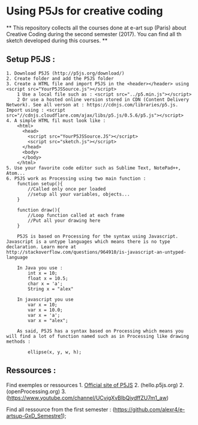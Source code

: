 # Using P5Js for creative coding

** This repository collects all the courses done at e-art sup (Paris) about Creative Coding during the second semester (2017). You can find all th sketch developed during this courses. **

## Setup P5JS :
	1. Download P5JS (http://p5js.org/download/)
	2. Create folder and add the P5JS folder
	3. Create a HTML file and import P5JS in the <header></header> using <script src="YourP5JSSource.js"></script>
		1 Use a local file such as : <script src="../p5.min.js"></script>
		2 Or use a hosted online version stored in CDN (Content Delivery Network). See all verson at : https://cdnjs.com/libraries/p5.js. Import using : <script src="//cdnjs.cloudflare.com/ajax/libs/p5.js/0.5.6/p5.js"></script>
	4. A simple HTML fil must look like :
		<html>
		  <head>
		    <script src="YourP5JSSource.JS"></script>
		    <script src="sketch.js"></script>
		  </head>
		  <body>
		  </body>
		</html>
	5. Use your favorite code editor such as Sublime Text, NotePad++, Atom...
	6. P5JS work as Processing using two main function :
		function setup(){
			//Called only once per loaded
			//setup all your variables, objects...
		}

		function draw(){
			//Loop function called at each frame
			//Put all your drawing here
		}

		P5JS is based on Processing for the syntax using Javascript. Javascript is a untype languages which means there is no type declaration. Learn more at http://stackoverflow.com/questions/964910/is-javascript-an-untyped-language

		In Java you use :
			int x = 10;
			float x = 10.5;
			char x = 'a';
			String x = "alex"

		In javascript you use
			var x = 10;
			var x = 10.0;
			var x = 'a';
			var x = "alex";

		As said, P5JS has a syntax based on Processing which means you will find a lot of function named such as in Processing like drawing methods :

			ellipse(x, y, w, h);

## Ressources :
Find exemples or ressources 
	1. [Official site of P5JS](p5js.org)
	2. (hello.p5js.org)
	2. (openProcessing.org)
	3. (https://www.youtube.com/channel/UCvjgXvBlbQiydffZU7m1_aw)

Find all ressource from the first semester : (https://github.com/alexr4/e-artsup-GxD_Semestre1);
